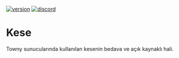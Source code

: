 [![version](https://img.shields.io/badge/Release-1.5.1-green.svg)](https://github.com/lyneez/Kese/releases/latest)
[![discord](https://img.shields.io/badge/Discord-Lynes_3386-8080c0)]()

# Kese
Towny sunucularında kullanılan kesenin bedava ve açık kaynaklı hali.

